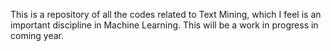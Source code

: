 This is a repository of all the codes related to Text Mining, which I feel is an important discipline in Machine Learning. This will be a work in progress in coming year.

